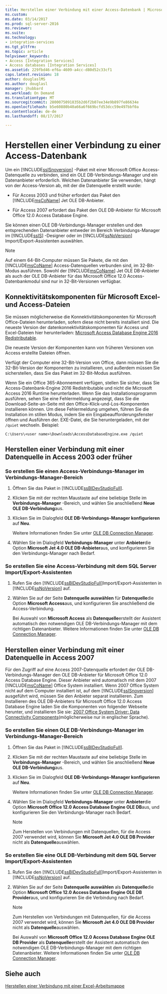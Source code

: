 ```yaml
---
title: Herstellen einer Verbindung mit einer Access-Datenbank | Microsoft Docs
ms.custom: 
ms.date: 03/14/2017
ms.prod: sql-server-2016
ms.reviewer: 
ms.suite: 
ms.technology:
- integration-services
ms.tgt_pltfrm: 
ms.topic: article
helpviewer_keywords:
- Access [Integration Services]
- Access databases [Integration Services]
ms.assetid: 229fbd46-ef6a-4609-a4cc-d80d52c33cf1
caps.latest.revision: 18
author: douglaslMS
ms.author: douglasl
manager: jhubbard
ms.workload: On Demand
ms.translationtype: MT
ms.sourcegitcommit: 2800075091835b2d6f2b07ee34e9b897fe86634e
ms.openlocfilehash: b5e60880b40a66a6f669bcfd53dcc59e497bbf0a
ms.contentlocale: de-de
ms.lasthandoff: 08/17/2017

---
```

# <a name="connect-to-an-access-database"></a>Herstellen einer Verbindung zu einer Access-Datenbank
  Um ein [!INCLUDE[ssISnoversion](../../includes/ssisnoversion-md.md)] -Paket mit einer Microsoft Office Access-Datenquelle zu verbinden, sind ein OLE DB-Verbindungs-Manager und ein Datenanbieter erforderlich. Welchen Datenanbieter Sie verwenden, hängt von der Access-Version ab, mit der die Datenquelle erstellt wurde:  
  
-   Für Access 2003 und früher erfordert das Paket den [!INCLUDE[msCoName](../../includes/msconame-md.md)] Jet OLE DB-Anbieter.  
  
-   Für Access 2007 erfordert das Paket den OLE DB-Anbieter für Microsoft Office 12.0 Access Database Engine.  
  
 Sie können einen OLE DB-Verbindungs-Manager erstellen und den entsprechenden Datenanbieter entweder im Bereich Verbindungs-Manager im [!INCLUDE[ssIS](../../includes/ssis-md.md)] -Designer oder im [!INCLUDE[ssNoVersion](../../includes/ssnoversion-md.md)] Import/Export-Assistenten auswählen.  
  
> [!NOTE]  
>  Auf einem 64-Bit-Computer müssen Sie Pakete, die mit den [!INCLUDE[msCoName](../../includes/msconame-md.md)] Access-Datenquellen verbunden sind, im 32-Bit-Modus ausführen. Sowohl der [!INCLUDE[msCoName](../../includes/msconame-md.md)] Jet OLE DB-Anbieter als auch der OLE DB-Anbieter für das Microsoft Office 12.0 Access-Datenbankmodul sind nur in 32-Bit-Versionen verfügbar.  

## <a name="connectivity-components-for-microsoft-excel-and-access-files"></a>Konnektivitätskomponenten für Microsoft Excel- und Access-Dateien
  
Sie müssen möglicherweise die Konnektivitätskomponenten für Microsoft Office-Dateien herunterladen, sofern diese nicht bereits installiert sind. Die neueste Version der datenkonnektivitätskomponenten für Access und Excel-Dateien hier herunterladen: [Microsoft Access Database Engine 2016 Redistributable](https://www.microsoft.com/download/details.aspx?id=54920).
  
Die neueste Version der Komponenten kann von früheren Versionen von Access erstellte Dateien öffnen.

Verfügt der Computer eine 32-Bit-Version von Office, dann müssen Sie die 32-Bit-Version der Komponenten zu installieren, und außerdem müssen Sie sicherstellen, dass Sie das Paket im 32-Bit-Modus ausführen.

Wenn Sie ein Office 365-Abonnement verfügen, stellen Sie sicher, dass Sie Access-Datenbank-Engine 2016 Redistributable und nicht die Microsoft Access 2016 Runtime herunterladen. Wenn Sie das Installationsprogramm ausführen, sehen Sie eine Fehlermeldung angezeigt, dass Sie die Download-Seite-an-Seite mit den Office-Klick-und-Los-Komponenten installieren können. Um diese Fehlermeldung umgehen, führen Sie die Installation im stillen Modus, indem Sie ein Eingabeaufforderungsfenster öffnen und Ausführen der. EXE-Datei, die Sie heruntergeladen, mit der `/quiet` wechseln. Beispiel:

`C:\Users\<user name>\Downloads\AccessDatabaseEngine.exe /quiet`
  
## <a name="connecting-to-a-data-source-in-access-2003-or-earlier-format"></a>Herstellen einer Verbindung mit einer Datenquelle in Access 2003 oder früher  
  
### <a name="to-create-an-access-connection-manager-from-the-connection-managers-area"></a>So erstellen Sie einen Access-Verbindungs-Manager im Verbindungs-Manager-Bereich  
  
1.  Öffnen Sie das Paket in [!INCLUDE[ssBIDevStudioFull](../../includes/ssbidevstudiofull-md.md)].  
  
2.  Klicken Sie mit der rechten Maustaste auf eine beliebige Stelle im **Verbindungs-Manager** -Bereich, und wählen Sie anschließend **Neue OLE DB-Verbindung**aus.  
  
3.  Klicken Sie im Dialogfeld **OLE DB-Verbindungs-Manager konfigurieren** auf **Neu**.  
  
     Weitere Informationen finden Sie unter [OLE DB Connection Manager](../../integration-services/connection-manager/ole-db-connection-manager.md).  
  
4.  Wählen Sie im Dialogfeld **Verbindungs-Manager** unter **Anbieter**die Option **Microsoft Jet 4.0 OLE DB-Anbieter**aus, und konfigurieren Sie den Verbindungs-Manager nach Bedarf.  
  
### <a name="to-create-an-access-connection-from-the-sql-server-import-and-export-wizard"></a>So erstellen Sie eine Access-Verbindung mit dem SQL Server Import/Export-Assistenten  
  
1.  Rufen Sie den [!INCLUDE[ssBIDevStudioFull](../../includes/ssbidevstudiofull-md.md)]Import/Export-Assistenten in [!INCLUDE[ssNoVersion](../../includes/ssnoversion-md.md)] auf.  
  
2.  Wählen Sie auf der Seite **Datenquelle auswählen** für **Datenquelle**die Option **Microsoft Access**aus, und konfigurieren Sie anschließend die Access-Verbindung.  
  
     Bei Auswahl von **Microsoft Access** als **Datenquelle**erstellt der Assistent automatisch den notwendigen OLE DB-Verbindungs-Manager mit dem richtigen Datenanbieter. Weitere Informationen finden Sie unter [OLE DB Connection Manager](../../integration-services/connection-manager/ole-db-connection-manager.md).  
  
## <a name="connecting-to-a-data-source-in-access-2007-format"></a>Herstellen einer Verbindung mit einer Datenquelle in Access 2007  
 Für den Zugriff auf eine Access 2007-Datenquelle erfordert der OLE DB-Verbindungs-Manager den OLE DB-Anbieter für Microsoft Office 12.0 Access Database Engine. Dieser Anbieter wird automatisch mit dem 2007 [!INCLUDE[msCoName](../../includes/msconame-md.md)] Office System installiert. Wenn 2007 Office System nicht auf dem Computer installiert ist, auf dem [!INCLUDE[ssISnoversion](../../includes/ssisnoversion-md.md)] ausgeführt wird, müssen Sie den Anbieter separat installieren. Zum Installieren des OLE DB-Anbieters für Microsoft Office 12.0 Access Database Engine laden Sie die Komponenten von folgender Webseite herunter, und installieren Sie sie: [2007 Office System Driver: Data Connectivity Components](http://go.microsoft.com/fwlink/?LinkId=98155)(möglicherweise nur in englischer Sprache).  
  
### <a name="to-create-an-ole-db-connection-manager-from-the-connection-managers-area"></a>So erstellen Sie einen OLE DB-Verbindungs-Manager im Verbindungs-Manager-Bereich  
  
1.  Öffnen Sie das Paket in [!INCLUDE[ssBIDevStudioFull](../../includes/ssbidevstudiofull-md.md)].  
  
2.  Klicken Sie mit der rechten Maustaste auf eine beliebige Stelle im **Verbindungs-Manager** -Bereich, und wählen Sie anschließend **Neue OLE DB-Verbindung**aus.  
  
3.  Klicken Sie im Dialogfeld **OLE DB-Verbindungs-Manager konfigurieren** auf **Neu**.  
  
     Weitere Informationen finden Sie unter [OLE DB Connection Manager](../../integration-services/connection-manager/ole-db-connection-manager.md).  
  
4.  Wählen Sie im Dialogfeld **Verbindungs-Manager** unter **Anbieter**die Option **Microsoft Office 12.0 Access Database Engine OLE DB**aus, und konfigurieren Sie den Verbindungs-Manager nach Bedarf.  
  
    > [!NOTE]  
    >  Zum Herstellen von Verbindungen mit Datenquellen, für die Access 2007 verwendet wird, können Sie **Microsoft Jet 4.0 OLE DB Provider** nicht als **Datenquelle**auswählen.  
  
### <a name="to-create-an-ole-db-connection-from-the-sql-server-import-and-export-wizard"></a>So erstellen Sie eine OLE DB-Verbindung mit dem SQL Server Import/Export-Assistenten  
  
1.  Rufen Sie den [!INCLUDE[ssBIDevStudioFull](../../includes/ssbidevstudiofull-md.md)]Import/Export-Assistenten in [!INCLUDE[ssNoVersion](../../includes/ssnoversion-md.md)] auf.  
  
2.  Wählen Sie auf der Seite **Datenquelle auswählen** als **Datenquelle**die Option **Microsoft Office 12.0 Access Database Engine OLE DB Provider**aus, und konfigurieren Sie die Verbindung nach Bedarf.  
  
    > [!NOTE]  
    >  Zum Herstellen von Verbindungen mit Datenquellen, für die Access 2007 verwendet wird, können Sie **Microsoft Jet 4.0 OLE DB Provider** nicht als **Datenquelle**auswählen.  
  
     Bei Auswahl von **Microsoft Office 12.0 Access Database Engine OLE DB Provider** als **Datenquelle**erstellt der Assistent automatisch den notwendigen OLE DB-Verbindungs-Manager mit dem richtigen Datenanbieter. Weitere Informationen finden Sie unter [OLE DB Connection Manager](../../integration-services/connection-manager/ole-db-connection-manager.md).  
  
## <a name="see-also"></a>Siehe auch  
 [Herstellen einer Verbindung mit einer Excel-Arbeitsmappe](../../integration-services/connection-manager/connect-to-an-excel-workbook.md)  
  
  


